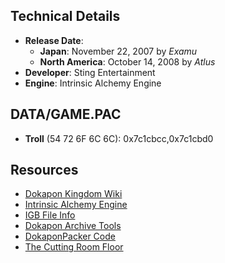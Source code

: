 ## Technical Details
  * **Release Date**:
    * **Japan**: November 22, 2007 by *Examu*
    * **North America**: October 14, 2008 by *Atlus*
  * **Developer**: Sting Entertainment
  * **Engine**: Intrinsic Alchemy Engine

## DATA/GAME.PAC
  * **Troll** (54 72 6F 6C 6C): 0x7c1cbcc,0x7c1cbd0

## Resources
  * [Dokapon Kingdom Wiki](https://dokapon.fandom.com/wiki/Dokapon_Kingdom)
  * [Intrinsic Alchemy Engine](http://www.thesoftwarenetwork.com/Video-Game-Developers/Product_Overview_3349567.htm)
  * [IGB File Info](https://fileinfo.com/extension/igb)
  * [Dokapon Archive Tools](https://gamebanana.com/tools/8564)
  * [DokaponPacker Code](https://github.com/Yackerw/DokaponPacker)
  * [The Cutting Room Floor](https://tcrf.net/The_Cutting_Room_Floor)